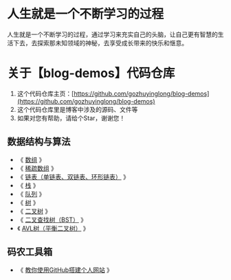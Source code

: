 # 人生就是一个不断学习的过程

人生就是一个不断学习的过程，通过学习来充实自己的头脑，让自己更有智慧的生活下去，去探索那未知领域的神秘，去享受成长带来的快乐和惬意。

# 关于【blog-demos】代码仓库

1. 这个代码仓库主页：[https://github.com/gozhuyinglong/blog-demos](https://github.com/gozhuyinglong/blog-demos)
2. 这个代码仓库里是博客中涉及的源码、文件等
3. 如果对您有帮助，请给个Star，谢谢您！

## 数据结构与算法

* 《 [数组](https://mp.weixin.qq.com/s/YVbahU_0fzmyEX-JBvcnqQ) 》
* 《 [稀疏数组](https://mp.weixin.qq.com/s/YYemaomm10HiKs9MoKHKIw) 》
* 《 [链表（单链表、双链表、环形链表）](https://mp.weixin.qq.com/s/46ShChMslDGsV6xSObh5nQ) 》
* 《 [栈](https://mp.weixin.qq.com/s/dfv4WM_-agLpygCuzqQUTA) 》
* 《 [队列](https://mp.weixin.qq.com/s/64oTQJatNcBsfvrJKMQOWA) 》
* 《 [树](https://mp.weixin.qq.com/s/Ui5p4RQRwEHv4a_HWeXJYQ) 》
* 《 [二叉树](https://mp.weixin.qq.com/s/XkeEyUCCvQ_AtMLBUYTH0Q) 》
* 《 [二叉查找树（BST）](https://mp.weixin.qq.com/s/6S8M6r-EY4IMF3UUvZ7_AA) 》
* 《 [AVL树（平衡二叉树）](https://mp.weixin.qq.com/s/eeXi_11illdVqMnkse_mhQ) 》

## 码农工具箱

* 《 [教你使用GitHub搭建个人网站](https://mp.weixin.qq.com/s/fFP3sk8gaeG10dfZdPj4bQ) 》
